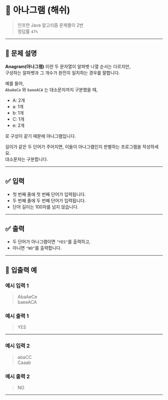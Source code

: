 # 🧮 아나그램 (해쉬)

> 인프런 Java 알고리즘 문제풀이 2번  
> 정답률 `47%`

---

## 📌 문제 설명

**Anagram(아나그램)** 이란 두 문자열이 알파벳 나열 순서는 다르지만,  
구성하는 알파벳과 그 개수가 완전히 일치하는 경우를 말합니다.

예를 들어,  
`AbaAeCe` 와 `baeeACA` 는 대소문자까지 구분했을 때,
- A: 2개
- a: 1개
- b: 1개
- C: 1개
- e: 2개

로 구성이 같기 때문에 아나그램입니다.

길이가 같은 두 단어가 주어지면, 이들이 아나그램인지 판별하는 프로그램을 작성하세요.  
대소문자는 구분합니다.

---

## ✅ 입력

- 첫 번째 줄에 첫 번째 단어가 입력됩니다.
- 두 번째 줄에 두 번째 단어가 입력됩니다.
- 단어 길이는 100자를 넘지 않습니다.

---

## ✅ 출력

- 두 단어가 아나그램이면 `"YES"`를 출력하고,
- 아니면 `"NO"`를 출력합니다.

---

## 🧾 입출력 예

### 예시 입력 1
> AbaAeCe  
> baeeACA

### 예시 출력 1
> YES

---

### 예시 입력 2
> abaCC  
> Caaab

### 예시 출력 2
> NO

---
